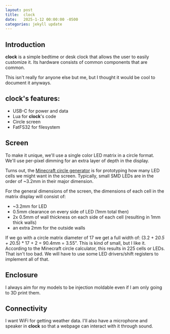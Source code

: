 ```yaml
---
layout: post
title:  clock
date:   2025-1-12 00:00:00 -0500
categories: jekyll update
---
```


## **Introduction**
**clock** is a simple bedtime or desk clock that allows the user to easily customize it. Its hardware consists of common components that are common.

This isn't really for anyone else but me, but I thought it would be cool to document it anyways.


## **clock's features:**
* USB-C for power and data
* Lua for **clock**'s code
* Circle screen
* FatFS32 for filesystem



## **Screen**
To make it unique, we'll use a single color LED matrix in a circle format. We'll use per-pixel dimming for an extra layer of depth in the display.

Turns out, the [Minecraft circle generator](https://donatstudios.com/PixelCircleGenerator) is for prototyping how many LED cells we might want in the screen. Typically, small SMD LEDs are in the order of ~3.2mm in their major dimension.

For the general dimensions of the screen, the dimensions of each cell in the matrix display will consist of:
* ~3.2mm for LED
* 0.5mm clearance on every side of LED (1mm total then)
* 2x 0.5mm of wall thickness on each side of each cell (resulting in 1mm thick walls)
* an extra 2mm for the outside walls

If we go with a circle matrix diameter of 17 we get a full width of: (3.2 + 2*0.5 + 2*0.5) * 17 + 2 = 90.4mm = 3.55". This is kind of small, but I like it. According to the Minecraft circle calculator, this results in 225 cells or LEDs. That isn't too bad. We will have to use some LED drivers/shift registers to implement all of that.

## **Enclosure**
I always aim for my models to be injection moldable even if I am only going to 3D print them.


## Connectivity
I want WiFi for getting weather data. I'll also have a microphone and speaker in **clock** so that a webpage can interact with it through sound.

<!-- ## **Introduction**

This blog posts goes over each of my decisions during the creation of a personal Wi-Fi screen that sits on my desk. The idea is to interact with it through a camera, instead of buttons or an app.

---


## **Display**
#### _**LEDs and Separator**_
The screen is made up of $$9*25=225$$ of these [Warm 3000K 3.1V 60mA CreeLED](https://www.digikey.com/en/products/detail/samsung-semiconductor-inc/SPMWH22286D5WNVUS3/16609137){:target="_blank"}{:rel="noopener noreferrer"} LEDs and placed into a 3D printed matrix to separate each light.

<br>
<div style="flex:1; display:flex; justify-content:space-evenly; align-items:center; flex-flow:row">
    <img width="20%" src="/assets/2024-10-9-Screen-Design/2_leds.svg" alt=""/>
    <img width="35%" src="/assets/2024-10-9-Screen-Design/1_screen.svg" alt=""/>
</div>
<center><i>Figure 1: LED and Grid Separator</i></center>
<br>

#### _**LED Driving**_
One individual row will be lit at a single time through [multiplexing](http://lednique.com/display-technology/multiplexed-display/){:target="_blank"}{:rel="noopener noreferrer"} (although there are [other ways]([couple ways](https://electronics.stackexchange.com/questions/11046/how-can-i-control-many-leds-with-just-a-few-pins-on-my-micro){:target="_blank"}{:rel="noopener noreferrer"} too))
because it is simple to implement. This requires $$9+25=34$$ GPIO pins. That's a lot of pins, plus, they would need to be able to sink or source up $$60mA$$. To solve these issues, MOSFETs and
a couple of LED driver ICs were chosen to switch the LEDs.

---


## **Processor**
For ease of development, price, and availability, the ESP32-S3 is a great choice. Because there aren't any unique requirements for the board other supporting Wi-Fi, Bluetooth, and being a programmable microcontroller, this [ESP32-S3-WROOM-1-N4](https://www.digikey.com/en/products/detail/espressif-systems/ESP32-S3-WROOM-1-N4/16162639){:target="_blank"}{:rel="noopener noreferrer"} was chosen because it was cheap on DigiKey.

<br>
<div style="flex:1; display:flex; justify-content:space-evenly; align-items:center; flex-flow:row">
    <img width="30%" src="/assets/2024-10-9-Screen-Design/3_processor.svg" alt=""/>
</div>
<center><i>Figure 2: ESP32-S3 Processor Module</i></center>
<br>

---


## **Power**
The below table shows the current consumption for each individual LED and processor:

| Part                | Current (mA) | Reference |
| ------------------- | ------------ | --------- |
| ESP32-S3-WROOM-1-N4 | 355          | [link](https://www.espressif.com/sites/default/files/documentation/esp32-s3-wroom-1_wroom-1u_datasheet_en.pdf?#page=18) |
| 3.1V 60mA CreeLED   | 5 ~ 60       | [link](https://mm.digikey.com/Volume0/opasdata/d220001/medias/docus/5783/LM281BA%2B_Ra80_S3_Rev_1.1_Mac3_2Vf.pdf?#page=10) |

Given that an entire row of `60mA` LEDs can be lit at the same time, the total current consumption can reach:

$$I = 355mA + (60mA*9) = 355mA + 540mA = \boxed{895mA}$$

<br>
<br>
<br>
<br>
<br>
<br>
<br>
<br>
<br>
<br>
<br>
<br>
<br>
<br>
<br>
<br>
<br>
<br>
<br>
<br>
<br>
<br>
<br>
<br>
<br>
<br>
<br>
<br>
<br>
<br>
<br>
<br>
<br>
<br>
<br>
<br>
<br>
<br>
<br>
<br>
<br>
<br>
<br>
<br>
<br>
<br>
<br>
<br>
<br>
<br>
<br>
<br>
<br>
<br>

---

<br>
<br>
<br>
<br>
<br>
<br>
<br>
<br>
<br>
<br>
<br>
<br>
<br>
<br>
<br>
<br>
<br>
<br>



![image tooltip here](/assets/2024-1-7-DeskScreen-Design-I/MockupDrawing.svg)
<center ><i>Figure 1: Initial DeskScreen Mockup</i></center>

## **Introduction**

An interesting and relatively simple project I've wanted to work on for a while is a nice looking display that sits on a counter/table/desk and displays information neatly like the weather and time with handsfree interaction. There are other devices that incorporate high resolution LCDs or are literally large monitors, instead, this project aims for a minimalist style by using a simple inclosure and low resolution and single color display.

This is the first document of potentially many as I go through the process of design, implementation, and debugging.

The individual components of this project are:
1. User interaction
2. Display
3. Enclosure and Size
4. Power delivery
5. Connectivity (WiFi and provisioning)
6. PCB design
7. Software


## **User Interaction**
An obvious way to interact with the device is through buttons. Although intuitive and reliable, buttons are **boring**. I've decided to add a front-facing camera that waits for specific hand gestures that allow the user to scroll between interfaces. At the time writing, the [ESP32-P4](https://www.espressif.com/en/news/ESP32-P4){:target="_blank"}{:rel="noopener noreferrer"} is unreleased but looks like the best fit for handling the interaction. This new chip is faster than all other Espressif ICs, has a camera interface, and AI extension that can be utilized for recognizing hand gestures ([for example](https://blog.espressif.com/hand-gesture-recognition-on-esp32-s3-with-esp-deep-learning-176d7e13fd37){:target="_blank"}{:rel="noopener noreferrer"}).

Although I said I wouldn't use buttons, one should be built into the back in case the device needs to be put into bootloader mode.


## **Display**
Instead of using an OLED or LCD screen, the display will consist of individual single color LEDs in an enclosure with pockets to separate the individual lights. At the top of the pockets will be a material to diffuse the light.

Although there are a [couple ways](https://electronics.stackexchange.com/questions/11046/how-can-i-control-many-leds-with-just-a-few-pins-on-my-micro){:target="_blank"}{:rel="noopener noreferrer"} of driving many LEDs, I chose [multiplexing](http://lednique.com/display-technology/multiplexed-display/){:target="_blank"}{:rel="noopener noreferrer"} because it is very simple to implement. The figure below shows a small 3x3 example circuit of LEDs in a multiplexed configuration.

<p class="center">
$$
\begin{circuitikz}
    \ctikzset{sources/fill=alpha}
    \draw[color=white]
    % Voltage
    (0,-5)  to[american voltage source, invert, l=$V_s_s$]  (0,6)
            to[short]                                       (2,6)

    (0,-5)  to[short]                                     ++(13,0)

    % Row 1
    (2,6)   to[normal open switch, l=$S_R_1$]               (5,6)
  ++(-3,0)  to[short, *-]                                 ++(0,-3)
            to[normal open switch, l=$S_R_2$, *-]         ++(3,0)
  ++(-3,0)  to[short, *-]                                 ++(0,-3)
            to[normal open switch, l=$S_R_3$, *-]         ++(3,0)

    (5,6)   to[empty led, l=$L_R_1_C_1$, *-]              ++(0,-2)
            to[short]                                     ++(2,0)
            to[short, -*]                                 ++(0,-7)
            to[normal open switch, l=$S_C_1$, -*]         ++(0,-2)
  ++(-2,11) to[short]                                     ++(3,0)

            to[empty led, l=$L_R_1_C_1$, *-]              ++(0,-2)
            to[short]                                     ++(2,0)
            to[short, -*]                                 ++(0,-7)
            to[normal open switch, l=$S_C_2$, -*]         ++(0,-2)
  ++(-2,11) to[short]                                     ++(3,0)

            to[empty led, l=$L_R_1_C_3$, *-]              ++(0,-2)
            to[short]                                     ++(2,0)
            to[short, -*]                                 ++(0,-7)
            to[normal open switch, l=$S_C_3$, -*]         ++(0,-2)

    
    (5,3)   to[empty led, l=$L_R_2_C_1$, *-]              ++(0,-2)
            to[short, -*]                                 ++(2,0)
  ++(-2,2)  to[short]                                     ++(3,0)

            to[empty led, l=$L_R_2_C_2$, *-]              ++(0,-2)
            to[short, -*]                                 ++(2,0)
  ++(-2,2)  to[short]                                     ++(3,0)

            to[empty led, l=$L_R_2_C_3$, *-]              ++(0,-2)
            to[short, -*]                                 ++(2,0)
    

    (5,0)   to[empty led, l=$L_R_3_C_1$, *-]              ++(0,-2)
            to[short, -*]                                 ++(2,0)
  ++(-2,2)  to[short]                                     ++(3,0)

            to[empty led, l=$L_R_3_C_2$, *-]              ++(0,-2)
            to[short, -*]                                 ++(2,0)
  ++(-2,2)  to[short]                                     ++(3,0)

            to[empty led, l=$L_R_3_C_3$, *-]              ++(0,-2)
            to[short, -*]                                 ++(2,0)
\end{circuitikz}
$$
</p>
<p class="center"><i>Figure 2: Simple Example of Multiplexed LED Matrix</i></p>


What if we wanted to turn on LEDs L<sub>R2C1</sub> and L<sub>R2C3</sub>? We can do so by closing switches S<sub>R2</sub>, S<sub>C1</sub>, and S<sub>C3</sub>.


#### **Connecting Multiplexed LEDs to Microcontroller**
According to the above diagram and the resolution stated earlier, 16 rows + 32 columns = 48 GPIO. Although the ESP32-P4 may have enough GPIO (unconfirmed at this time), I also want the display's resolution to be expandable in future projects. Two basic solutions for expanding IO are SPI/I2C expander ICs or shift registers. After a bit of searching, shift registers are much cheaper and these [TLC59283](https://www.digikey.com/en/products/detail/texas-instruments/TLC59283DBQR/3458112){:target="_blank"}{:rel="noopener noreferrer"} are designed for running LEDs anyway. 

Because of the size of the screen, 2 shift registers will be needed since each has 16 outputs (16-bit registers). Two to control the columns and transistors connected to the IC GPIO to control the rows.


#### **Dimming LEDs**
To provide another dimension to the display, the LEDs should be dimmable so that basic grayscale is possible. _Figure 2_ shows that all LEDs in a row get activated when the corresponding columns are closed, so _how can the LEDs be individually dimmed with respect to the LEDs in the same row?_ Although PWM is the typical solution, I came up with a different solution that suits the multiplexed configuration a little better.

Two buffers will be kept:
* `pixels_max_ticks` (how many times a pixel needs to be looped over before it is lit for a small amount of time)
* `pixels_tracked_ticks` (the number of times each pixel has been looped over)

Two for loops will loop over all elements in the 2D `pixels_tracked_ticks` array and increment the values in the elements. If a value in an element is > the corresponding value in `pixels_max_ticks` then that pixel will be lit, the corresponding values will be clocked into the column shift registers. To light the now lit LEDs in the row, the row MOSFET will be commanded to conduct for a certain duration.

Doing all of the above quickly ([at least > 50Hz ](https://electronics.stackexchange.com/a/79400/175939){:target="_blank"}{:rel="noopener noreferrer"}) should mean LEDs can appear to be dim based on the values in `pixels_max_ticks`.


```C
#define SCREEN_WIDTH 32
#define SCREEN_HEIGHT 16
#define SCREEN_BUFFER_SIZE_BYTES = (SCREEN_WIDTH * SCREEN_HEIGHT) * 2   // Times two since 16-bit

// Buffers for defining and tracking pixel brightness states
uint16_t pixels_max_ticks[SCREEN_WIDTH][SCREEN_HEIGHT];
uint16_t pixels_tracked_ticks[SCREEN_WIDTH][SCREEN_HEIGHT];

// ... load pixels_max_ticks with delay data to display something at some brightness ...


void load_row(uint8_t row){
    // Load last byte in register first (shift register, last goes first)
    for(uint8_t column=SCREEN_WIDTH-1; column>=0; column--){
        pixels_tracked_ticks[column][row]++;

        if(pixels_tracked_ticks[column][row] > pixels_max_ticks[column][row]){
            // ... load '1' for this LED since it is its time ....
            // Reset tick counter 
            pixels_tracked_ticks[column][row] = 0;
        }else{
            // ... load '0' for this LED since it is not time ...
        }
    }
}


int main(int argc, char *argv[]){
    // Make sure all tracked ticks are start at 0 initially
    memset(pixels_tracked_ticks, 0, SCREEN_BUFFER_SIZE_BYTES);

    for(uint8_t row=0; row<SCREEN_HEIGHT; row++){
        load_row(row);

        // ... make row MOSFET conduct using GPIO ...
        // ... wait some very small amount of time to let LEDs light ...
        // ... make row MOSFET stop conducting
    }

    return 0;
}
```
<p class="center"><i>Figure 3: Simple Pseudo C Code for Turning LEDs ON in Dimmable Fashion</i></p>

<center>
    <video width="640" height="480" controls>
        <source src="/assets/2024-1-7-DeskScreen-Design-I/driving_leds_animation.webm" type="video/webm">
    </video>
</center>
<p class="center"><i>Figure 4: Example of fig. 3 Code in Action</i></p>


#### **The LED**
To give the display a warm feeling, these [5630 Series 3000K 65mA CreeLED](https://www.digikey.com/en/products/detail/samsung-semiconductor-inc/SPMWH22286D7WAQMS3/7560861){:target="_blank"}{:rel="noopener noreferrer"} LEDs should do the job. So, *what voltage and current should these be driven at? What does that configuration look like in conjunction with the current sinking shift register?*


---
---
---
---
---
---
---
---
---

#### **Evaluating the TLC59283 Shift Register**
First things first, what the exact requirements for driving the LEDs?:
1. Each LED should be individually dimmable
2. Each LED should be driven with 3.2V - 3.3V (according to the [LM281BA+ datasheet](https://download.led.samsung.com/led/file/resource/2022/05/Data_Sheet_LM281BA_Plus_CRI90_Rev.1.53.pdf){:target="_blank"}{:rel="noopener noreferrer"} and [DigiKey](https://www.digikey.com/en/products/detail/samsung-semiconductor-inc/SPMWH22286D7WAQMS3/7560861){:target="_blank"}{:rel="noopener noreferrer"})
3. Each LED should be supplied with up to 60mA current (again according to the datasheet and Digikey)

Ok, let's go through each of these requirements and see if the shift register can handle it.


##### **#1. Each LED should be individually dimmable**
Although LEDs work best with a constant current source (as far as flicker is concerned) that requires more complex and expensive circuitry. The way to dim LEDs cheaply is by sending varying width pulses to them depending on how dim they should be.

Although using Pulse-Width-Modulation (PWM) is typical for dimming LEDs, I want to go with a different more consistent method I came up with where pulses are interleaved across all LEDs on the display very quickly. Instead of strictly updating LEDs based on how much time has passed since the last time they were updated, it will be by pulsing them every other so many ticks. In software there will be two buffers:

1. `pixels_max_ticks`: Each pixel gets 16-bits that represent how many times the row the pixel lives in needs to be touched before that pixel gets updated. For example, if a pixel has a value set by the software of 33, then the pixel only gets pulsed every 34th time the row is looped over (after 33 ticks over the row occurred). This may need to be double buffered so that work can be done on the other core while the LEDs stay lit based on previous data.
2. `pixels_tracked_ticks`: The actual number of ticks that have occurred on each pixel in each row. For example, each time the row is looped through, each of these 16-bit values will be incremented, and once the value for a pixel reaches > than the value in `pixels_max_ticks` the value for that pixel in this buffer is reset to `0` and the LED is pulsed.

Going off the above descriptions, the brightest an LED will be able to be run at is when its value in `pixels_max_ticks` is set to `0` meaning it gets a pulse every time its row is looped over. The dimmest an LED can be is off, but the dimmest while still remaining on will have to be determined later.

How fast can the rows and LEDs be looped over? Well that's a function of the complexity of the LED pulsing and checking algorithm, the microprocessor's speed, the rate at which shift registers can be loaded, and how long it takes for a row to be supplied max current by the transistor. Let's break these down one by one:

1. **Update algorithm complexity**
This should be a simple 2D loop over all rows and columns. When an LED has gone long enough without a pulse, load a `1` into the register otherwise `0`.

2. **Microprocessor's speed:**
According to pg. 3 of the [ESP32-S3 datasheet](https://www.espressif.com/sites/default/files/documentation/esp32-s3_datasheet_en.pdf){:target="_blank"}{:rel="noopener noreferrer"}, the base clock rate is **240MHz** but the actual speed at which the algorithm will run will have to be experimentally determined.

3. **Shift register loading rate:**
The [TLC59283 datasheet](https://www.digikey.com/en/products/detail/texas-instruments/TLC59283DBQR/3458112){:target="_blank"}{:rel="noopener noreferrer"} mentions that data can be loaded into registers at 35MHz (35Mbps). Since there are going to be two for the columns and these should be able to latch data in at the same time once the GPIOs are set, plus they're 16-bits: `t_shift_reg_load_time = (1/35Mpbs) * 16 = 0.46us` at a minimum! Or 2MHz!

4. **Transistor turn-on time:**
We'll assume this is very small since most of the time it seems to be in the `ns` range.


#### **#2. Each LED should be driven with 3.2V - 3.3V**
According to [TLC59283 datasheet](https://www.digikey.com/en/products/detail/texas-instruments/TLC59283DBQR/3458112){:target="_blank"}{:rel="noopener noreferrer"} at pg. 5, the max V<sub>OUT</sub> that can be applied to each output sink pin is `11V`, that's more than enough.


#### **#3. Each LED should be supplied with up to 60mA current**
On the same page as the output voltage above, each LED can sink a max of `50mA`. This is a probably since the max forward voltage for the LED is `60mA`.

---
---
---
---
---
---
---
---
---
---
---
---
---

Based on the above, I implemented the algorithm in Octave using some made up values for assumed delay that will occur between, during, and after updating LEDs in each row. I ran the update algorithm across all the rows multiple times using the `pixels_max_ticks` values in the below table for a screen that is 4x3 pixels.

| Index  |  0  |  1  |  2  |  3  |
|:-:| :-: | :-: | :-: | :-: |
| 0 |  0  |  3  |  6  |  9  |
| 1 |  1  |  4  |  7  | 10  |
| 2 |  2  |  5  |  8  | 11  |

<p class="center"><i>Table 1: `pixels_max_ticks` Values for Plotting Screen Update Algorithm</i></p>




## **Enclosure and Size**

## **Power Delivery**

## **Connectivity and Provisioning**
The ESP32-S3 seems like a good fit since it comes with the AI extension/acceleration as well as wireless connectivity.

---


1. **LED pulsing/checking algorithm complexity:**
This shouldn't be very complex, here's some pseudo C code I can came up with:


That didn't give us any concrete proof of the time it will take to update the LEDs from row to row, but we'll assume it is very quick. -->